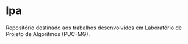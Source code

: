 # lpa
Repositório destinado aos trabalhos desenvolvidos em Laboratório de Projeto de Algoritmos (PUC-MG).
